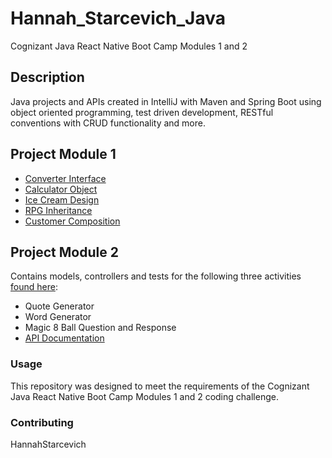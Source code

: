 # Hannah_Starcevich_Java
Cognizant Java React Native Boot Camp Modules 1 and 2

## Description
Java projects and APIs created in IntelliJ with Maven and Spring Boot using object oriented programming, test driven development, RESTful conventions with CRUD functionality and more. 
      
## Project Module 1
* [Converter Interface](https://github.com/HannahStarcevich/Hannah_Starcevich_Java/tree/master/M1-Challenge-Starcevich-Hannah/ConverterInterface)
* [Calculator Object](https://github.com/HannahStarcevich/Hannah_Starcevich_Java/tree/master/M1-Challenge-Starcevich-Hannah/CalculatorObject)
* [Ice Cream Design](https://github.com/HannahStarcevich/Hannah_Starcevich_Java/tree/master/M1-Challenge-Starcevich-Hannah/IceCreamClassDesign)
* [RPG Inheritance](https://github.com/HannahStarcevich/Hannah_Starcevich_Java/tree/master/M1-Challenge-Starcevich-Hannah/RPGInheritance)
* [Customer Composition](https://github.com/HannahStarcevich/Hannah_Starcevich_Java/tree/master/M1-Challenge-Starcevich-Hannah/CustomerComposition)

## Project Module 2
Contains models, controllers and tests for the following three activities [found here](https://github.com/HannahStarcevich/Hannah_Starcevich_Java/tree/master/M2-Challenge-Starcevich-Hannah/src):
* Quote Generator
* Word Generator
* Magic 8 Ball Question and Response 
* [API Documentation](https://github.com/HannahStarcevich/Hannah_Starcevich_Java/blob/master/M2-Challenge-Starcevich-Hannah/SwaggerDoc.yaml) 

### Usage
This repository was designed to meet the requirements of the Cognizant Java React Native Boot Camp Modules 1 and 2 coding challenge. 

### Contributing
HannahStarcevich


